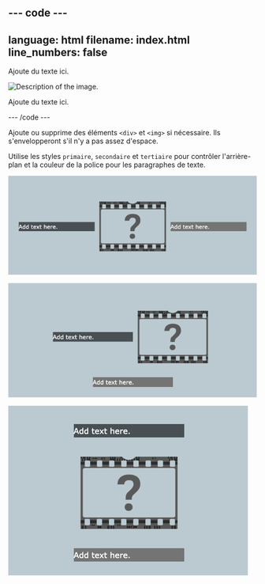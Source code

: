 ## --- code ---

language: html
filename: index.html
line_numbers: false
--------------------------------------------------------

<section class="wrap">
    <div class="secondary">
        <p>Ajoute du texte ici.</p>
    </div>
    <img src="placeholder.png" alt="Description of the image.">
    <div class="tertiary">
        <p>Ajoute du texte ici.</p>
    </div>
</section>

\--- /code ---

Ajoute ou supprime des éléments `<div>` et `<img>` si nécessaire. Ils s'envelopperont s'il n'y a pas assez d'espace.

Utilise les styles `primaire`, `secondaire` et `tertiaire` pour contrôler l'arrière-plan et la couleur de la police pour les paragraphes de texte.

![Trois éléments sur une ligne.](images/3-inline-wrap.png)

![Deux éléments en ligne avec un troisième en dessous.](images/2-1-wrap.png)

![Trois éléments enveloppés verticalement, un par ligne.](images/1-1-1-wrap.png)

